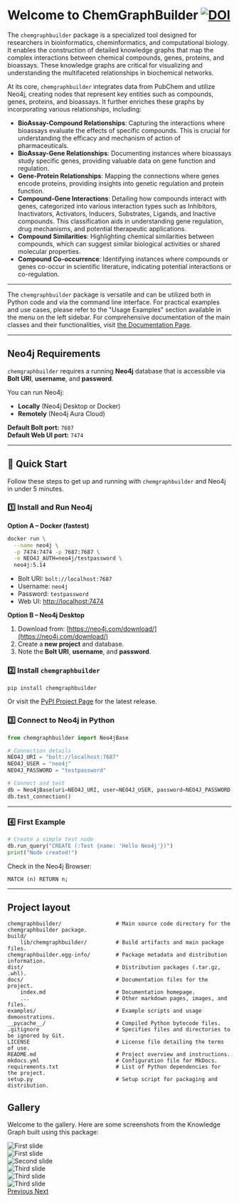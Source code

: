 # Welcome to ChemGraphBuilder    [![DOI](https://zenodo.org/badge/DOI/10.5281/zenodo.13237900.svg)](https://doi.org/10.5281/zenodo.13237900)

The `chemgraphbuilder` package is a specialized tool designed for researchers in bioinformatics, cheminformatics, and computational biology. It enables the construction of detailed knowledge graphs that map the complex interactions between chemical compounds, genes, proteins, and bioassays. These knowledge graphs are critical for visualizing and understanding the multifaceted relationships in biochemical networks.

At its core, `chemgraphbuilder` integrates data from PubChem and utilize Neo4j, creating nodes that represent key entities such as compounds, genes, proteins, and bioassays. It further enriches these graphs by incorporating various relationships, including:

- **BioAssay-Compound Relationships**: Capturing the interactions where bioassays evaluate the effects of specific compounds. This is crucial for understanding the efficacy and mechanism of action of pharmaceuticals.
- **BioAssay-Gene Relationships**: Documenting instances where bioassays study specific genes, providing valuable data on gene function and regulation.
- **Gene-Protein Relationships**: Mapping the connections where genes encode proteins, providing insights into genetic regulation and protein function.
- **Compound-Gene Interactions**: Detailing how compounds interact with genes, categorized into various interaction types such as Inhibitors, Inactivators, Activators, Inducers, Substrates, Ligands, and Inactive compounds. This classification aids in understanding gene regulation, drug mechanisms, and potential therapeutic applications.
- **Compound Similarities**: Highlighting chemical similarities between compounds, which can suggest similar biological activities or shared molecular properties.
- **Compound Co-occurrence**: Identifying instances where compounds or genes co-occur in scientific literature, indicating potential interactions or co-regulation.

---

The `chemgraphbuilder` package is versatile and can be utilized both in Python code and via the command line interface. For practical examples and use cases, please refer to the "Usage Examples" section available in the menu on the left sidebar. For comprehensive documentation of the main classes and their functionalities, visit [the Documentation Page](https://asmaa-a-abdelwahab.github.io/ChemGraphBuilder/documentation/).

---

## Neo4j Requirements

`chemgraphbuilder` requires a running **Neo4j** database that is accessible via **Bolt URI**, **username**, and **password**.

You can run Neo4j:
- **Locally** (Neo4j Desktop or Docker)
- **Remotely** (Neo4j Aura Cloud)

**Default Bolt port:** `7687`  
**Default Web UI port:** `7474`

---

## 🚀 Quick Start

Follow these steps to get up and running with `chemgraphbuilder` and Neo4j in under 5 minutes.

### 1️⃣ Install and Run Neo4j

**Option A – Docker (fastest)**
```bash
docker run \
  --name neo4j \
  -p 7474:7474 -p 7687:7687 \
  -e NEO4J_AUTH=neo4j/testpassword \
  neo4j:5.14
```

* Bolt URI: `bolt://localhost:7687`
* Username: `neo4j`
* Password: `testpassword`
* Web UI: [http://localhost:7474](http://localhost:7474)

**Option B – Neo4j Desktop**

1. Download from: [https://neo4j.com/download/](https://neo4j.com/download/)
2. Create a **new project** and database.
3. Note the **Bolt URI**, **username**, and **password**.


### 2️⃣ Install `chemgraphbuilder`

```bash
pip install chemgraphbuilder
```
Or visit the [PyPI Project Page](https://pypi.org/project/chemgraphbuilder) for the latest release.



### 3️⃣ Connect to Neo4j in Python

```python
from chemgraphbuilder import Neo4jBase

# Connection details
NEO4J_URI = "bolt://localhost:7687"
NEO4J_USER = "neo4j"
NEO4J_PASSWORD = "testpassword"

# Connect and test
db = Neo4jBase(uri=NEO4J_URI, user=NEO4J_USER, password=NEO4J_PASSWORD)
db.test_connection()
```

---

### 4️⃣ First Example

```python
# Create a simple test node
db.run_query("CREATE (:Test {name: 'Hello Neo4j'})")
print("Node created!")
```

Check in the Neo4j Browser:

```cypher
MATCH (n) RETURN n;
```

---
## Project layout

    chemgraphbuilder/                 # Main source code directory for the chemgraphbuilder package.
    build/
        lib/chemgraphbuilder/         # Build artifacts and main package files.
    chemgraphbuilder.egg-info/        # Package metadata and distribution information.
    dist/                             # Distribution packages (.tar.gz, .whl).
    docs/                             # Documentation files for the project.
        index.md                      # Documentation homepage.
        ...                           # Other markdown pages, images, and files.
    examples/                         # Example scripts and usage demonstrations.
    __pycache__/                      # Compiled Python bytecode files.
    .gitignore                        # Specifies files and directories to be ignored by Git.
    LICENSE                           # License file detailing the terms of use.
    README.md                         # Project overview and instructions.
    mkdocs.yml                        # Configuration file for MkDocs.
    requirements.txt                  # List of Python dependencies for the project.
    setup.py                          # Setup script for packaging and distribution.
            
## Gallery

Welcome to the gallery. Here are some screenshots from the Knowledge Graph built using this package:

<div id="carouselExample" class="carousel slide" data-ride="carousel">
  <div class="carousel-inner">
    <div class="carousel-item active">
      <img src="./assets/images/schema.png" class="d-block w-100" alt="First slide">
    </div>
    <div class="carousel-item">
      <img src="./assets/images/1.png" class="d-block w-100" alt="First slide">
    </div>
    <div class="carousel-item">
      <img src="./assets/images/2.png" class="d-block w-100" alt="Second slide">
    </div>
    <div class="carousel-item">
      <img src="./assets/images/3.png" class="d-block w-100" alt="Third slide">
    </div>
    <div class="carousel-item">
      <img src="./assets/images/4.png" class="d-block w-100" alt="Third slide">
    </div>
    <div class="carousel-item">
      <img src="./assets/images/5.png" class="d-block w-100" alt="Third slide">
    </div>
  </div>
  <a class="carousel-control-prev" href="#carouselExample" role="button" data-slide="prev">
    <span class="carousel-control-prev-icon" aria-hidden="true"></span>
    <span class="sr-only">Previous</span>
  </a>
  <a class="carousel-control-next" href="#carouselExample" role="button" data-slide="next">
    <span class="carousel-control-next-icon" aria-hidden="true"></span>
    <span class="sr-only">Next</span>
  </a>
</div>

